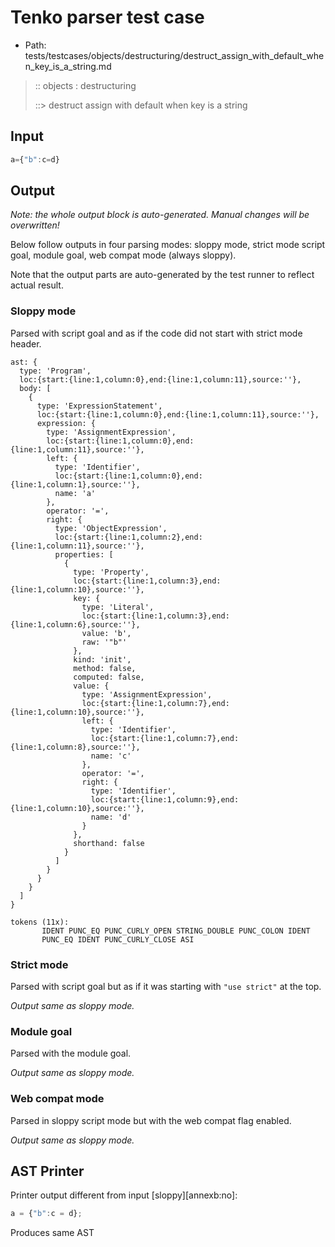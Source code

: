 # Tenko parser test case

- Path: tests/testcases/objects/destructuring/destruct_assign_with_default_when_key_is_a_string.md

> :: objects : destructuring
>
> ::> destruct assign with default when key is a string

## Input

`````js
a={"b":c=d}
`````

## Output

_Note: the whole output block is auto-generated. Manual changes will be overwritten!_

Below follow outputs in four parsing modes: sloppy mode, strict mode script goal, module goal, web compat mode (always sloppy).

Note that the output parts are auto-generated by the test runner to reflect actual result.

### Sloppy mode

Parsed with script goal and as if the code did not start with strict mode header.

`````
ast: {
  type: 'Program',
  loc:{start:{line:1,column:0},end:{line:1,column:11},source:''},
  body: [
    {
      type: 'ExpressionStatement',
      loc:{start:{line:1,column:0},end:{line:1,column:11},source:''},
      expression: {
        type: 'AssignmentExpression',
        loc:{start:{line:1,column:0},end:{line:1,column:11},source:''},
        left: {
          type: 'Identifier',
          loc:{start:{line:1,column:0},end:{line:1,column:1},source:''},
          name: 'a'
        },
        operator: '=',
        right: {
          type: 'ObjectExpression',
          loc:{start:{line:1,column:2},end:{line:1,column:11},source:''},
          properties: [
            {
              type: 'Property',
              loc:{start:{line:1,column:3},end:{line:1,column:10},source:''},
              key: {
                type: 'Literal',
                loc:{start:{line:1,column:3},end:{line:1,column:6},source:''},
                value: 'b',
                raw: '"b"'
              },
              kind: 'init',
              method: false,
              computed: false,
              value: {
                type: 'AssignmentExpression',
                loc:{start:{line:1,column:7},end:{line:1,column:10},source:''},
                left: {
                  type: 'Identifier',
                  loc:{start:{line:1,column:7},end:{line:1,column:8},source:''},
                  name: 'c'
                },
                operator: '=',
                right: {
                  type: 'Identifier',
                  loc:{start:{line:1,column:9},end:{line:1,column:10},source:''},
                  name: 'd'
                }
              },
              shorthand: false
            }
          ]
        }
      }
    }
  ]
}

tokens (11x):
       IDENT PUNC_EQ PUNC_CURLY_OPEN STRING_DOUBLE PUNC_COLON IDENT
       PUNC_EQ IDENT PUNC_CURLY_CLOSE ASI
`````

### Strict mode

Parsed with script goal but as if it was starting with `"use strict"` at the top.

_Output same as sloppy mode._

### Module goal

Parsed with the module goal.

_Output same as sloppy mode._

### Web compat mode

Parsed in sloppy script mode but with the web compat flag enabled.

_Output same as sloppy mode._

## AST Printer

Printer output different from input [sloppy][annexb:no]:

````js
a = {"b":c = d};
````

Produces same AST
